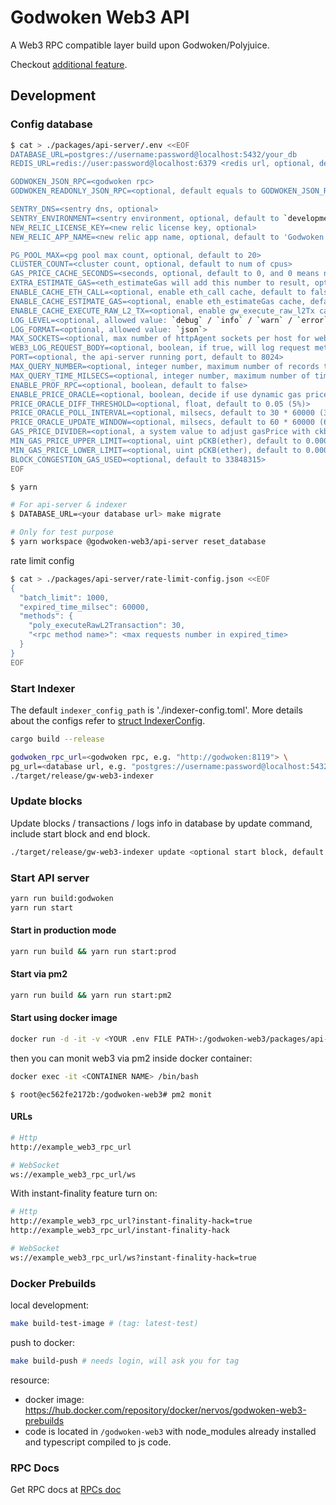 # Godwoken Web3 API

A Web3 RPC compatible layer build upon Godwoken/Polyjuice.

Checkout [additional feature](docs/addtional-feature.md).

## Development

### Config database

```bash
$ cat > ./packages/api-server/.env <<EOF
DATABASE_URL=postgres://username:password@localhost:5432/your_db
REDIS_URL=redis://user:password@localhost:6379 <redis url, optional, default to localhost on port 6379>

GODWOKEN_JSON_RPC=<godwoken rpc>
GODWOKEN_READONLY_JSON_RPC=<optional, default equals to GODWOKEN_JSON_RPC>

SENTRY_DNS=<sentry dns, optional>
SENTRY_ENVIRONMENT=<sentry environment, optional, default to `development`>,
NEW_RELIC_LICENSE_KEY=<new relic license key, optional>
NEW_RELIC_APP_NAME=<new relic app name, optional, default to 'Godwoken Web3'>

PG_POOL_MAX=<pg pool max count, optional, default to 20>
CLUSTER_COUNT=<cluster count, optional, default to num of cpus>
GAS_PRICE_CACHE_SECONDS=<seconds, optional, default to 0, and 0 means no cache>
EXTRA_ESTIMATE_GAS=<eth_estimateGas will add this number to result, optional, default to 0>
ENABLE_CACHE_ETH_CALL=<optional, enable eth_call cache, default to false>
ENABLE_CACHE_ESTIMATE_GAS=<optional, enable eth_estimateGas cache, default to false>
ENABLE_CACHE_EXECUTE_RAW_L2_TX=<optional, enable gw_execute_raw_l2Tx cache, default to false>
LOG_LEVEL=<optional, allowed value: `debug` / `info` / `warn` / `error`, default to `debug` in development, and default to `info` in production>
LOG_FORMAT=<optional, allowed value: `json`>
MAX_SOCKETS=<optional, max number of httpAgent sockets per host for web3 connecting to godwoken, default to 10>
WEB3_LOG_REQUEST_BODY=<optional, boolean, if true, will log request method / body, default to false>
PORT=<optional, the api-server running port, default to 8024>
MAX_QUERY_NUMBER=<optional, integer number, maximum number of records to be returned in one query from database>
MAX_QUERY_TIME_MILSECS=<optional, integer number, maximum number of time for database query>
ENABLE_PROF_RPC=<optional, boolean, default to false>
ENABLE_PRICE_ORACLE=<optional, boolean, decide if use dynamic gas price based on price oracle, default to false>
PRICE_ORACLE_DIFF_THRESHOLD=<optional, float, default to 0.05 (5%)>
PRICE_ORACLE_POLL_INTERVAL=<optional, milsecs, default to 30 * 60000 (30 minutes)>
PRICE_ORACLE_UPDATE_WINDOW=<optional, milsecs, default to 60 * 60000 (60 minutes)>
GAS_PRICE_DIVIDER=<optional, a system value to adjust gasPrice with ckbPrice, default to 76000000000000000 (0.00002pCKB with 0.0038 ckb price)>
MIN_GAS_PRICE_UPPER_LIMIT=<optional, uint pCKB(ether), default to 0.00004>
MIN_GAS_PRICE_LOWER_LIMIT=<optional, uint pCKB(ether), default to 0.00001>
BLOCK_CONGESTION_GAS_USED=<optional, default to 33848315>
EOF

$ yarn

# For api-server & indexer
$ DATABASE_URL=<your database url> make migrate

# Only for test purpose
$ yarn workspace @godwoken-web3/api-server reset_database
```

rate limit config

```bash
$ cat > ./packages/api-server/rate-limit-config.json <<EOF
{
  "batch_limit": 1000,
  "expired_time_milsec": 60000,
  "methods": {
    "poly_executeRawL2Transaction": 30,
    "<rpc method name>": <max requests number in expired_time>
  }
}
EOF
```

### Start Indexer

The default `indexer_config_path` is './indexer-config.toml'. More details about the configs refer to [struct IndexerConfig](https://github.com/godwokenrises/godwoken-web3/blob/179a9a6ea065e78b419e692c80b331e4a7ead64d/crates/indexer/src/config.rs#L11-L22).

```bash
cargo build --release

godwoken_rpc_url=<godwoken rpc, e.g. "http://godwoken:8119"> \
pg_url=<database url, e.g. "postgres://username:password@localhost:5432/dbname"> \
./target/release/gw-web3-indexer
```

### Update blocks

Update blocks / transactions / logs info in database by update command, include start block and end block.

```bash
./target/release/gw-web3-indexer update <optional start block, default to 0> <optional end block, default to local tip> <optional cpu cores to use for update, default to half of local cores>
```

### Start API server

```bash
yarn run build:godwoken
yarn run start
```

#### Start in production mode

```bash
yarn run build && yarn run start:prod
```

#### Start via pm2

```bash
yarn run build && yarn run start:pm2
```

#### Start using docker image

```bash
docker run -d -it -v <YOUR .env FILE PATH>:/godwoken-web3/packages/api-server/.env  -w /godwoken-web3  --name godwoken-web3 nervos/godwoken-web3-prebuilds:<TAG> bash -c "yarn workspace @godwoken-web3/api-server start:pm2"
```

then you can monit web3 via pm2 inside docker container:

```bash
docker exec -it <CONTAINER NAME> /bin/bash
```
```
$ root@ec562fe2172b:/godwoken-web3# pm2 monit
```

#### URLs

```sh
# Http 
http://example_web3_rpc_url

# WebSocket
ws://example_web3_rpc_url/ws
```

With instant-finality feature turn on:

```sh
# Http 
http://example_web3_rpc_url?instant-finality-hack=true
http://example_web3_rpc_url/instant-finality-hack

# WebSocket
ws://example_web3_rpc_url/ws?instant-finality-hack=true
```

### Docker Prebuilds

local development:

```sh
make build-test-image # (tag: latest-test)
```

push to docker:

```sh
make build-push # needs login, will ask you for tag
```

resource:

- docker image: https://hub.docker.com/repository/docker/nervos/godwoken-web3-prebuilds
- code is located in `/godwoken-web3` with node_modules already installed and typescript compiled to js code.


### RPC Docs

Get RPC docs at [RPCs doc](docs/apis.md)
